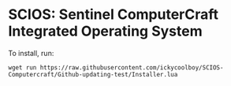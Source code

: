 # SCIOS: Sentinel ComputerCraft Integrated Operating System

To install, run:
```
wget run https://raw.githubusercontent.com/ickycoolboy/SCIOS-Computercraft/Github-updating-test/Installer.lua